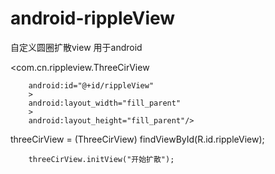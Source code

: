# android-rippleView
自定义圆圈扩散view
用于android
>
 <com.cn.rippleview.ThreeCirView
 >
        android:id="@+id/rippleView"
        >
        android:layout_width="fill_parent"
        >
        android:layout_height="fill_parent"/>
>
threeCirView = (ThreeCirView) findViewById(R.id.rippleView);
>
        threeCirView.initView("开始扩散");
